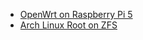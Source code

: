 - [OpenWrt on Raspberry Pi 5](https://gist.github.com/p7cq/8d193c15386fe37c1f6c76c91edd2b8a)
- [Arch Linux Root on ZFS](https://gist.github.com/p7cq/15ec6e8097af61736cf152b5daf91bea)
